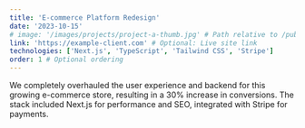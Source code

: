 ```yaml
---
title: 'E-commerce Platform Redesign'
date: '2023-10-15'
# image: '/images/projects/project-a-thumb.jpg' # Path relative to /public
link: 'https://example-client.com' # Optional: Live site link
technologies: ['Next.js', 'TypeScript', 'Tailwind CSS', 'Stripe']
order: 1 # Optional ordering
---
```


We completely overhauled the user experience and backend for this growing e-commerce store, resulting in a 30% increase in conversions. The stack included Next.js for performance and SEO, integrated with Stripe for payments.